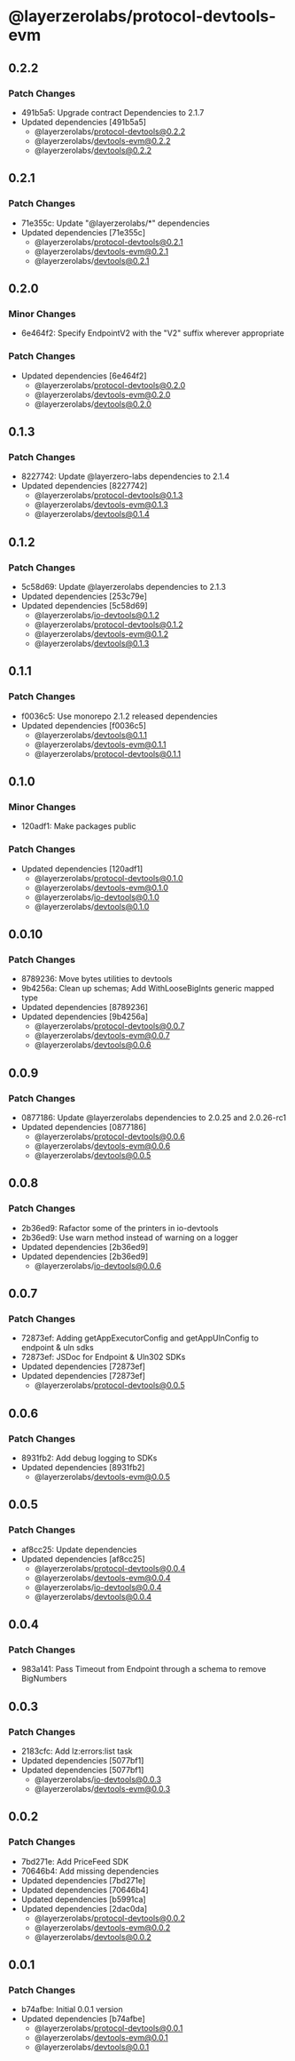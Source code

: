 # @layerzerolabs/protocol-devtools-evm

## 0.2.2

### Patch Changes

- 491b5a5: Upgrade contract Dependencies to 2.1.7
- Updated dependencies [491b5a5]
  - @layerzerolabs/protocol-devtools@0.2.2
  - @layerzerolabs/devtools-evm@0.2.2
  - @layerzerolabs/devtools@0.2.2

## 0.2.1

### Patch Changes

- 71e355c: Update "@layerzerolabs/\*" dependencies
- Updated dependencies [71e355c]
  - @layerzerolabs/protocol-devtools@0.2.1
  - @layerzerolabs/devtools-evm@0.2.1
  - @layerzerolabs/devtools@0.2.1

## 0.2.0

### Minor Changes

- 6e464f2: Specify EndpointV2 with the "V2" suffix wherever appropriate

### Patch Changes

- Updated dependencies [6e464f2]
  - @layerzerolabs/protocol-devtools@0.2.0
  - @layerzerolabs/devtools-evm@0.2.0
  - @layerzerolabs/devtools@0.2.0

## 0.1.3

### Patch Changes

- 8227742: Update @layerzero-labs dependencies to 2.1.4
- Updated dependencies [8227742]
  - @layerzerolabs/protocol-devtools@0.1.3
  - @layerzerolabs/devtools-evm@0.1.3
  - @layerzerolabs/devtools@0.1.4

## 0.1.2

### Patch Changes

- 5c58d69: Update @layerzerolabs dependencies to 2.1.3
- Updated dependencies [253c79e]
- Updated dependencies [5c58d69]
  - @layerzerolabs/io-devtools@0.1.2
  - @layerzerolabs/protocol-devtools@0.1.2
  - @layerzerolabs/devtools-evm@0.1.2
  - @layerzerolabs/devtools@0.1.3

## 0.1.1

### Patch Changes

- f0036c5: Use monorepo 2.1.2 released dependencies
- Updated dependencies [f0036c5]
  - @layerzerolabs/devtools@0.1.1
  - @layerzerolabs/devtools-evm@0.1.1
  - @layerzerolabs/protocol-devtools@0.1.1

## 0.1.0

### Minor Changes

- 120adf1: Make packages public

### Patch Changes

- Updated dependencies [120adf1]
  - @layerzerolabs/protocol-devtools@0.1.0
  - @layerzerolabs/devtools-evm@0.1.0
  - @layerzerolabs/io-devtools@0.1.0
  - @layerzerolabs/devtools@0.1.0

## 0.0.10

### Patch Changes

- 8789236: Move bytes utilities to devtools
- 9b4256a: Clean up schemas; Add WithLooseBigInts generic mapped type
- Updated dependencies [8789236]
- Updated dependencies [9b4256a]
  - @layerzerolabs/protocol-devtools@0.0.7
  - @layerzerolabs/devtools-evm@0.0.7
  - @layerzerolabs/devtools@0.0.6

## 0.0.9

### Patch Changes

- 0877186: Update @layerzerolabs dependencies to 2.0.25 and 2.0.26-rc1
- Updated dependencies [0877186]
  - @layerzerolabs/protocol-devtools@0.0.6
  - @layerzerolabs/devtools-evm@0.0.6
  - @layerzerolabs/devtools@0.0.5

## 0.0.8

### Patch Changes

- 2b36ed9: Rafactor some of the printers in io-devtools
- 2b36ed9: Use warn method instead of warning on a logger
- Updated dependencies [2b36ed9]
- Updated dependencies [2b36ed9]
  - @layerzerolabs/io-devtools@0.0.6

## 0.0.7

### Patch Changes

- 72873ef: Adding getAppExecutorConfig and getAppUlnConfig to endpoint & uln sdks
- 72873ef: JSDoc for Endpoint & Uln302 SDKs
- Updated dependencies [72873ef]
- Updated dependencies [72873ef]
  - @layerzerolabs/protocol-devtools@0.0.5

## 0.0.6

### Patch Changes

- 8931fb2: Add debug logging to SDKs
- Updated dependencies [8931fb2]
  - @layerzerolabs/devtools-evm@0.0.5

## 0.0.5

### Patch Changes

- af8cc25: Update dependencies
- Updated dependencies [af8cc25]
  - @layerzerolabs/protocol-devtools@0.0.4
  - @layerzerolabs/devtools-evm@0.0.4
  - @layerzerolabs/io-devtools@0.0.4
  - @layerzerolabs/devtools@0.0.4

## 0.0.4

### Patch Changes

- 983a141: Pass Timeout from Endpoint through a schema to remove BigNumbers

## 0.0.3

### Patch Changes

- 2183cfc: Add lz:errors:list task
- Updated dependencies [5077bf1]
- Updated dependencies [5077bf1]
  - @layerzerolabs/io-devtools@0.0.3
  - @layerzerolabs/devtools-evm@0.0.3

## 0.0.2

### Patch Changes

- 7bd271e: Add PriceFeed SDK
- 70646b4: Add missing dependencies
- Updated dependencies [7bd271e]
- Updated dependencies [70646b4]
- Updated dependencies [b5991ca]
- Updated dependencies [2dac0da]
  - @layerzerolabs/protocol-devtools@0.0.2
  - @layerzerolabs/devtools-evm@0.0.2
  - @layerzerolabs/devtools@0.0.2

## 0.0.1

### Patch Changes

- b74afbe: Initial 0.0.1 version
- Updated dependencies [b74afbe]
  - @layerzerolabs/protocol-devtools@0.0.1
  - @layerzerolabs/devtools-evm@0.0.1
  - @layerzerolabs/devtools@0.0.1
